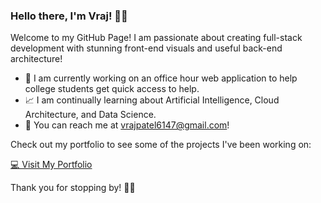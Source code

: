 ### Hello there, I'm Vraj! 👋🏽

Welcome to my GitHub Page! I am passionate about creating full-stack development with stunning front-end visuals and useful back-end architecture!

- 📅 I am currently working on an office hour web application to help college students get quick access to help.
- 📈 I am continually learning about Artificial Intelligence, Cloud Architecture, and Data Science.
- 📩 You can reach me at vrajpatel6147@gmail.com!

Check out my portfolio to see some of the projects I've been working on:

[💻 Visit My Portfolio](https://vrajpatel.vercel.app/)

Thank you for stopping by! ✌🏽


<!--
**patelvraj18/patelvraj18** is a ✨ _special_ ✨ repository because its `README.md` (this file) appears on your GitHub profile.

Here are some ideas to get you started:

- 🔭 I’m currently working on ...
- 🌱 I’m currently learning ...
- 👯 I’m looking to collaborate on ...
- 🤔 I’m looking for help with ...
- 💬 Ask me about ...
- 📫 How to reach me: ...
- 😄 Pronouns: ...
- ⚡ Fun fact: ...
-->
